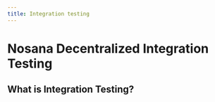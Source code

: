 ```yaml
---
title: Integration testing
---
```


# Nosana Decentralized Integration Testing

## What is Integration Testing?
